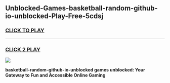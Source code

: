 
## Unblocked-Games-basketball-random-github-io-unblocked-Play-Free-5cdsj
<h3>
<a href="https://premium76.site?title=basketball-random-github-io-unblocked&ref=20M">CLICK TO PLAY</a></h3>
<hr>

<h3>
<a href="https://premium76.site?title=basketball-random-github-io-unblocked&ref=20M">CLICK 2 PLAY</a>
  
</h3>

<a href="https://premium76.site?title=basketball-random-github-io-unblocked&ref=19M"><img src="https://clearcache.store/games.png"></a>


**basketball-random-github-io-unblocked games unblocked: Your Gateway to Fun and Accessible Online Gaming**
